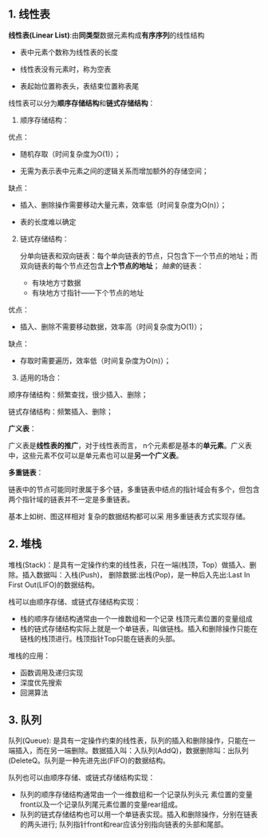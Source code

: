 ## 1. 线性表
**线性表(Linear List)**:由**同类型**数据元素构成**有序序列**的线性结构

- 表中元素个数称为线性表的长度

- 线性表没有元素时，称为空表

- 表起始位置称表头，表结束位置称表尾
  
  

线性表可以分为**顺序存储结构**和**链式存储结构**：

1. 顺序存储结构：

优点：

- 随机存取（时间复杂度为O(1)）；

- 无需为表示表中元素之间的逻辑关系而增加额外的存储空间；

缺点：

- 插入、删除操作需要移动大量元素，效率低（时间复杂度为O(n)）；

- 表的长度难以确定

2. 链式存储结构：

   分单向链表和双向链表：每个单向链表的节点，只包含下一个节点的地址；而双向链表的每个节点还包含**上个节点的地址**；
   *抽象*的链表：
   - 有块地方寸数据
   - 有块地方寸指针——下个节点的地址


优点：

- 插入、删除不需要移动数据，效率高（时间复杂度为O(1)）；

缺点：

- 存取时需要遍历，效率低（时间复杂度为O(n)）；

3. 适用的场合：

顺序存储结构：频繁查找，很少插入、删除；

链式存储结构：频繁插入、删除；



**广义表**：

广义表是**线性表的推广**，对于线性表而言， n个元素都是基本的**单元素**。广义表中，这些元素不仅可以是单元素也可以是**另一个广义表**。



**多重链表**：

链表中的节点可能同时隶属于多个链，多重链表中结点的指针域会有多个，但包含两个指针域的链表并不一定是多重链表。

基本上如树、图这样相对 复杂的数据结构都可以采 用多重链表方式实现存储。



## 2. 堆栈

堆栈(Stack)：是具有一定操作约束的线性表，只在一端(栈顶，Top）做插入、删除。插入数据叫：入栈(Push)， 删除数据:出栈(Pop)，是一种后入先出:Last In First Out(LIFO)的数据结构。



栈可以由顺序存储、或链式存储结构实现：

- 栈的顺序存储结构通常由一个一维数组和一个记录
   栈顶元素位置的变量组成
- 栈的链式存储结构实际上就是一个单链表，叫做链栈。插入和删除操作只能在链栈的栈顶进行。栈顶指针Top只能在链表的头部。



堆栈的应用：

- 函数调用及递归实现
- 深度优先搜索
- 回溯算法



## 3. 队列

队列(Queue): 是具有一定操作约束的线性表，队列的插入和删除操作，只能在一端插入，而在另一端删除。数据插入叫：入队列(AddQ)，数据删除叫：出队列(DeleteQ。队列是一种先进先出(FIFO)的数据结构。

队列也可以由顺序存储、或链式存储结构实现：

- 队列的顺序存储结构通常由一个一维数组和一个记录队列头元 素位置的变量front以及一个记录队列尾元素位置的变量rear组成。
- 队列的链式存储结构也可以用一个单链表实现。插入和删除操作，分别在链表的两头进行; 队列指针front和rear应该分别指向链表的头部和尾部。